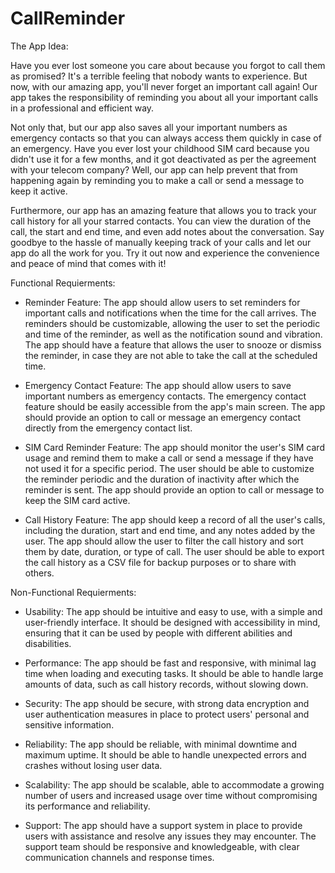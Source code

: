 # CallReminder
The App Idea:

Have you ever lost someone you care about because you forgot to call them as promised? It's a terrible feeling that nobody wants to experience. But now, with our amazing app, you'll never forget an important call again! Our app takes the responsibility of reminding you about all your important calls in a professional and efficient way.

Not only that, but our app also saves all your important numbers as emergency contacts so that you can always access them quickly in case of an emergency. Have you ever lost your childhood SIM card because you didn't use it for a few months, and it got deactivated as per the agreement with your telecom company? Well, our app can help prevent that from happening again by reminding you to make a call or send a message to keep it active.

Furthermore, our app has an amazing feature that allows you to track your call history for all your starred contacts. You can view the duration of the call, the start and end time, and even add notes about the conversation. Say goodbye to the hassle of manually keeping track of your calls and let our app do all the work for you. Try it out now and experience the convenience and peace of mind that comes with it!

Functional Requierments:
- Reminder Feature:
  The app should allow users to set reminders for important calls and notifications when the time for the call arrives.
  The reminders should be customizable, allowing the user to set the periodic and time of the reminder, as well as the notification sound and vibration.
  The app should have a feature that allows the user to snooze or dismiss the reminder, in case they are not able to take the call at the scheduled time.
  
- Emergency Contact Feature:
  The app should allow users to save important numbers as emergency contacts.
  The emergency contact feature should be easily accessible from the app's main screen.
  The app should provide an option to call or message an emergency contact directly from the emergency contact list.
  
- SIM Card Reminder Feature:
  The app should monitor the user's SIM card usage and remind them to make a call or send a message if they have not used it for a specific period.
  The user should be able to customize the reminder periodic and the duration of inactivity after which the reminder is sent.
  The app should provide an option to call or message to keep the SIM card active.
- Call History Feature:
  The app should keep a record of all the user's calls, including the duration, start and end time, and any notes added by the user.
  The app should allow the user to filter the call history and sort them by date, duration, or type of call.
  The user should be able to export the call history as a CSV file for backup purposes or to share with others.

Non-Functional Requierments:
- Usability:
  The app should be intuitive and easy to use, with a simple and user-friendly interface. It should be designed with accessibility in mind, ensuring that it can be used by people with different abilities and disabilities.

- Performance: 
  The app should be fast and responsive, with minimal lag time when loading and executing tasks. It should be able to handle large amounts of data, such as call history records, without slowing down.

- Security: 
  The app should be secure, with strong data encryption and user authentication measures in place to protect users' personal and sensitive information.

- Reliability:
  The app should be reliable, with minimal downtime and maximum uptime. It should be able to handle unexpected errors and crashes without losing user data.

- Scalability:
  The app should be scalable, able to accommodate a growing number of users and increased usage over time without compromising its performance and reliability.

- Support:
  The app should have a support system in place to provide users with assistance and resolve any issues they may encounter. The support team should be responsive and knowledgeable, with clear communication channels and response times.
